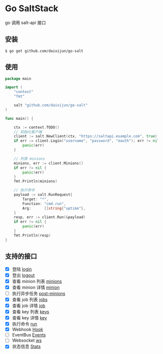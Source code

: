 # Go SaltStack

go 调用 salt-api 接口

## 安装

```
$ go get github.com/daixijun/go-salt
```

## 使用

```go
package main

import (
    "context"
    "fmt"

    salt "github.com/daixijun/go-salt"
)

func main() {

    ctx := context.TODO()
    // 初始化客户端
    client := salt.NewClient(ctx, "https://saltapi.example.com", true)
    if err := client.Login("username", "password", "eauth"); err != nil {
        panic(err)
    }

    // 列表 minions
    minions, err := client.Minions()
    if err != nil {
        panic(err)
    }
    fmt.Println(minions)

    // 执行命令
    payload := salt.RunRequest{
        Target: "*",
        Function: "cmd.run",
        Arg:      []string{"uptime"},
    }
    resp, err := client.Run(&payload)
    if err != nil {
        panic(err)
    }
    fmt.Println(resp)
}
```

## 支持的接口

- [x] 登陆 [login](https://docs.saltstack.com/en/latest/ref/netapi/all/salt.netapi.rest_cherrypy.html#login)
- [x] 登出 [logout](https://docs.saltstack.com/en/latest/ref/netapi/all/salt.netapi.rest_cherrypy.html#logout)
- [x] 查看 minion 列表 [minions](https://docs.saltstack.com/en/latest/ref/netapi/all/salt.netapi.rest_cherrypy.html#minions)
- [x] 查看 minion 详情 [minion](<https://docs.saltstack.com/en/latest/ref/netapi/all/salt.netapi.rest_cherrypy.html#get--minions-(mid)>)
- [ ] 执行异步任务 [post-minions](https://docs.saltstack.com/en/latest/ref/netapi/all/salt.netapi.rest_cherrypy.html#post--minions)
- [x] 查看 job 列表 [jobs](https://docs.saltstack.com/en/latest/ref/netapi/all/salt.netapi.rest_cherrypy.html#minions)
- [x] 查看 job 详情 [job](<https://docs.saltstack.com/en/latest/ref/netapi/all/salt.netapi.rest_cherrypy.html#get--jobs-(jid)>)
- [x] 查看 key 列表 [keys](https://docs.saltstack.com/en/latest/ref/netapi/all/salt.netapi.rest_cherrypy.html#keys)
- [x] 查看 key 详情 [key](<https://docs.saltstack.com/en/latest/ref/netapi/all/salt.netapi.rest_cherrypy.html#get--keys-(mid)>)
- [x] 执行命令 [run](https://docs.saltstack.com/en/latest/ref/netapi/all/salt.netapi.rest_cherrypy.html#run)
- [x] Webhook [Hook](https://docs.saltstack.com/en/latest/ref/netapi/all/salt.netapi.rest_cherrypy.html#hook)
- [ ] EventBus [Events](https://docs.saltstack.com/en/latest/ref/netapi/all/salt.netapi.rest_cherrypy.html#events)
- [ ] Websocket [ws](https://docs.saltstack.com/en/latest/ref/netapi/all/salt.netapi.rest_cherrypy.html#ws)
- [x] 状态信息 [Stats](https://docs.saltstack.com/en/latest/ref/netapi/all/salt.netapi.rest_cherrypy.html#stats)

